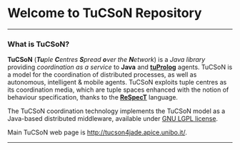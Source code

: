 # Welcome to TuCSoN Repository

---

### What is TuCSoN?

**TuCSoN** (***Tu**ple **C**entres **S**pread **o**ver the **N**etwork*) is a *Java library* providing *coordination as a service* to **Java** and **[tuProlog](http://tuprolog.unibo.it)** agents. TuCSoN is a model for the coordination of distributed processes, as well as autonomous, intelligent & mobile agents. TuCSoN exploits tuple centres as its coordination media, which are tuple spaces enhanced with the notion of behaviour specification, thanks to the **[ReSpecT](http://respect.apice.unibo.it)** language.

The TuCSoN coordination technology implements the TuCSoN model as a Java-based distributed middleware, available under [GNU LGPL license](https://www.gnu.org/licenses/lgpl.html).

Main TuCSoN web page is <http://tucson4jade.apice.unibo.it/>.

---